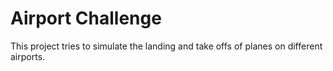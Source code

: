 Airport Challenge
=================

This project tries to simulate the landing and take offs of planes on different airports.
